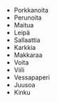 - Porkkanoita
- Perunoita
- Maitua
- Leipä
- Sallaattia
- Karkkia
- Makkaraa
- Voita
- Viili
- Vessapaperi
- Juusoa
- Kinku